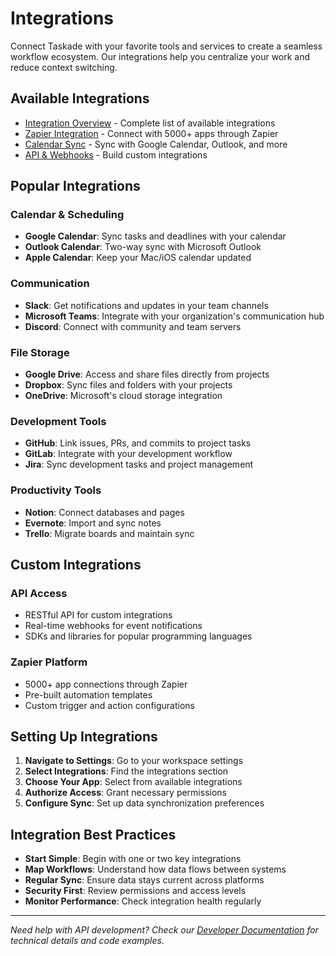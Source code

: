 # Integrations

Connect Taskade with your favorite tools and services to create a seamless workflow ecosystem. Our integrations help you centralize your work and reduce context switching.

## Available Integrations

* [Integration Overview](overview.md) - Complete list of available integrations
* [Zapier Integration](zapier.md) - Connect with 5000+ apps through Zapier
* [Calendar Sync](calendar.md) - Sync with Google Calendar, Outlook, and more
* [API & Webhooks](api-webhooks.md) - Build custom integrations

## Popular Integrations

### Calendar & Scheduling
- **Google Calendar**: Sync tasks and deadlines with your calendar
- **Outlook Calendar**: Two-way sync with Microsoft Outlook
- **Apple Calendar**: Keep your Mac/iOS calendar updated

### Communication
- **Slack**: Get notifications and updates in your team channels  
- **Microsoft Teams**: Integrate with your organization's communication hub
- **Discord**: Connect with community and team servers

### File Storage
- **Google Drive**: Access and share files directly from projects
- **Dropbox**: Sync files and folders with your projects
- **OneDrive**: Microsoft's cloud storage integration

### Development Tools
- **GitHub**: Link issues, PRs, and commits to project tasks
- **GitLab**: Integrate with your development workflow
- **Jira**: Sync development tasks and project management

### Productivity Tools
- **Notion**: Connect databases and pages
- **Evernote**: Import and sync notes
- **Trello**: Migrate boards and maintain sync

## Custom Integrations

### API Access
- RESTful API for custom integrations
- Real-time webhooks for event notifications
- SDKs and libraries for popular programming languages

### Zapier Platform
- 5000+ app connections through Zapier
- Pre-built automation templates
- Custom trigger and action configurations

## Setting Up Integrations

1. **Navigate to Settings**: Go to your workspace settings
2. **Select Integrations**: Find the integrations section
3. **Choose Your App**: Select from available integrations
4. **Authorize Access**: Grant necessary permissions
5. **Configure Sync**: Set up data synchronization preferences

## Integration Best Practices

- **Start Simple**: Begin with one or two key integrations
- **Map Workflows**: Understand how data flows between systems
- **Regular Sync**: Ensure data stays current across platforms
- **Security First**: Review permissions and access levels
- **Monitor Performance**: Check integration health regularly

---

*Need help with API development? Check our [Developer Documentation](../../api/README.md) for technical details and code examples.*
